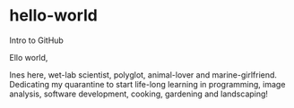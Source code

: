# hello-world
Intro to GitHub

Ello world, 

Ines here, wet-lab scientist, polyglot, animal-lover and marine-girlfriend. Dedicating my quarantine to start life-long learning in programming, image analysis, software development, cooking, gardening and landscaping! 
